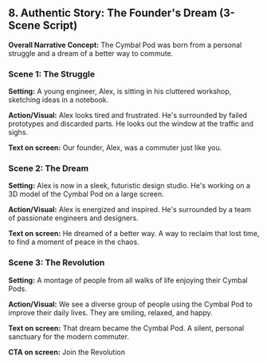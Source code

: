 ## **8. Authentic Story: The Founder's Dream (3-Scene Script)**

**Overall Narrative Concept:** The Cymbal Pod was born from a personal struggle and a dream of a better way to commute.

### **Scene 1: The Struggle**

**Setting:** A young engineer, Alex, is sitting in his cluttered workshop, sketching ideas in a notebook.

**Action/Visual:** Alex looks tired and frustrated. He's surrounded by failed prototypes and discarded parts. He looks out the window at the traffic and sighs.

**Text on screen:** Our founder, Alex, was a commuter just like you.

### **Scene 2: The Dream**

**Setting:** Alex is now in a sleek, futuristic design studio. He's working on a 3D model of the Cymbal Pod on a large screen.

**Action/Visual:** Alex is energized and inspired. He's surrounded by a team of passionate engineers and designers.

**Text on screen:** He dreamed of a better way. A way to reclaim that lost time, to find a moment of peace in the chaos.

### **Scene 3: The Revolution**

**Setting:** A montage of people from all walks of life enjoying their Cymbal Pods.

**Action/Visual:** We see a diverse group of people using the Cymbal Pod to improve their daily lives. They are smiling, relaxed, and happy.

**Text on screen:** That dream became the Cymbal Pod. A silent, personal sanctuary for the modern commuter.

**CTA on screen:** Join the Revolution
